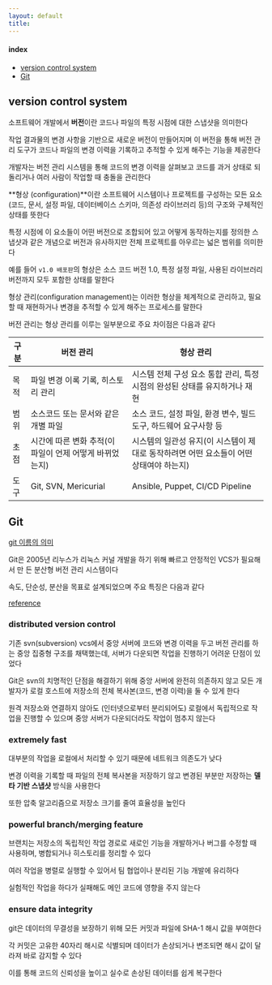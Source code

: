 ```yaml
---
layout: default
title:
---
```


#### index
- [version control system](#version-control-system)
- [Git](#git)


## version control system

소프트웨어 개발에서 **버전**이란 코드나 파일의 특정 시점에 대한 스냅샷을 의미한다

작업 결과물의 변경 사항을 기반으로 새로운 버전이 만들어지며 이 버전을 통해 버전 관리 도구가 코드나 파일의 변경 이력을 기록하고 추적할 수 있게 해주는 기능을 제공한다

개발자는 버전 관리 시스템을 통해 코드의 변경 이력을 살펴보고 코드를 과거 상태로 되돌리거나 여러 사람이 작업할 때 충돌을 관리한다

**형상 (configuration)**이란 소프트웨어 시스템이나 프로젝트를 구성하는 모든 요소(코드, 문서, 설정 파일, 데이터베이스 스키마, 의존성 라이브러리 등)의 구조와 구체적인 상태를 뜻한다

특정 시점에 이 요소들이 어떤 버전으로 조합되어 있고 어떻게 동작하는지를 정의한 스냅샷과 같은 개념으로 버전과 유사하지만 전체 프로젝트를 아우르는 넓은 범위를 의미한다

예를 들어 `v1.0 배포판`의 형상은 소스 코드 버전 1.0, 특정 설정 파일, 사용된 라이브러리 버전까지 모두 포함한 상태를 말한다

형상 관리(configuration management)는 이러한 형상을 체계적으로 관리하고, 필요할 때 재현하거나 변경을 추적할 수 있게 해주는 프로세스를 말한다

버전 관리는 형상 관리를 이루는 일부분으로 주요 차이점은 다음과 같다

|구분|버전 관리|형상 관리|
|---|---|---|
|목적|파일 변경 이록 기록, 히스토리 관리|시스템 전체 구성 요소 통합 관리, 특정 시점의 완성된 상태를 유지하거나 재현|
|범위|소스코드 또는 문서와 같은 개별 파일|소스 코드, 설정 파일, 환경 변수, 빌드 도구, 하드웨어 요구사항 등|
|초점|시간에 따른 변화 추적(이 파일이 언제 어떻게 바뀌었는지)|시스템의 일관성 유지(이 시스템이 제대로 동작하려면 어떤 요소들이 어떤 상태여야 하는지)|
|도구|Git, SVN, Mericurial|Ansible, Puppet, CI/CD Pipeline|


## Git

[git 이름의 의미](https://www.reddit.com/r/learnprogramming/comments/xm3a00/what_does_git_mean/)

Git은 2005년 리누스가 리눅스 커널 개발을 하기 위해 빠르고 안정적인 VCS가 필요해서 만 든 분산형 버전 관리 시스템이다

속도, 단순성, 분산을 목표로 설계되었으며 주요 특징은 다음과 같다

[reference](https://git-scm.com/about/branching-and-merging)

### distributed version control

기존 svn(subversion) vcs에서 중앙 서버에 코드와 변경 이력을 두고 버전 관리를 하는 중앙 집중형 구조를 채택했는데, 서버가 다운되면 작업을 진행하기 어려운 단점이 있었다

Git은 svn의 치명적인 단점을 해결하기 위해 중앙 서버에 완전히 의존하지 않고 모든 개발자가 로컬 호스트에 저장소의 전체 복사본(코드, 변경 이력)을 둘 수 있게 한다

원격 저장소와 연결하지 않아도 (인터넷으로부터 분리되어도) 로컬에서 독립적으로 작업을 진행할 수 있으며 중앙 서버가 다운되더라도 작업이 멈추지 않는다

### extremely fast

대부분의 작업을 로컬에서 처리할 수 있기 때문에 네트워크 의존도가 낮다

변경 이력을 기록할 때 파일의 전체 복사본을 저장하기 않고 변경된 부분만 저장하는 **델타 기반 스냅샷** 방식을 사용한다

또한 압축 알고리즘으로 저장소 크기를 줄여 효율성을 높인다

### powerful branch/merging feature

브랜치는 저장소의 독립적인 작업 경로로 새로인 기능을 개발하거나 버그를 수정할 때 사용하며, 병합되거나 히스토리를 정리할 수 있다

여러 작업을 병렬로 실행할 수 있어서 팀 협업이나 분리된 기능 개발에 유리하다

실험적인 작업을 하다가 실패해도 메인 코드에 영향을 주지 않는다

### ensure data integrity

git은 데이터의 무결성을 보장하기 위해 모든 커밋과 파일에 SHA-1 해시 값을 부여한다

각 커밋은 고유한 40자리 해시로 식별되며 데이터가 손상되거나 변조되면 해시 값이 달라져 바로 감지할 수 있다

이를 통해 코드의 신뢰성을 높이고 실수로 손상된 데이터를 쉽게 복구한다